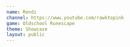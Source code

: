 ```yaml
---
name: Rendi
channel: https://www.youtube.com/rawktopink
game: Oldschool Runescape
theme: Showcase
layout: public
---
```


